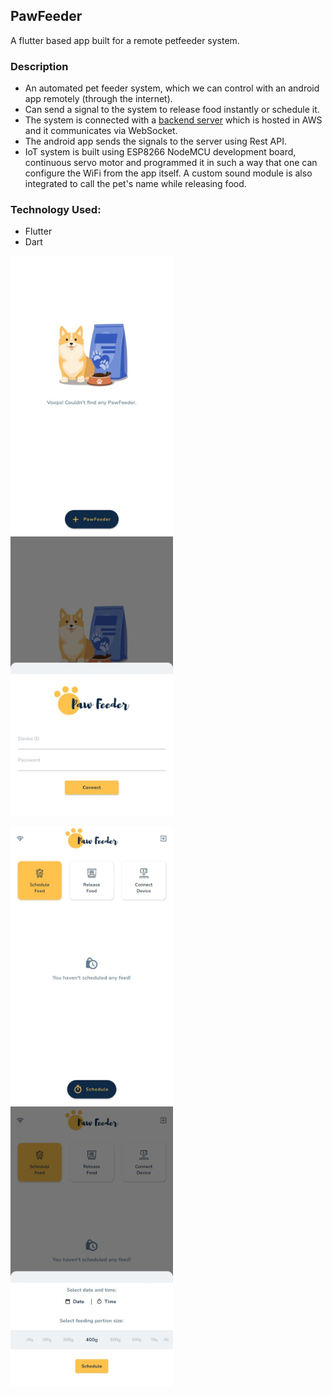 ## PawFeeder

A flutter based app built for a remote petfeeder system.

### Description

-   An automated pet feeder system, which we can control with an android app remotely (through the internet).
-   Can send a signal to the system to release food instantly or schedule it.
-   The system is connected with a [backend server](https://github.com/bibekkakati/pawfeeder-backend) which is hosted in AWS and it communicates via WebSocket.
-   The android app sends the signals to the server using Rest API.
-   IoT system is built using ESP8266 NodeMCU development board, continuous servo motor and programmed it in such a way that one can configure the WiFi from the app itself. A custom sound module is also integrated to call the pet's name while releasing food.

### Technology Used:

-   Flutter
-   Dart

<p>
    <img width="260" src="/mockup/1.jpeg">
    <img width="260" src="/mockup/2.jpeg">
</p>
<p>
    <img width="260" src="/mockup/3.jpeg">
    <img width="260" src="/mockup/4.jpeg">
</p>
